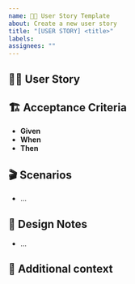 ```yaml
---
name: 👤💭 User Story Template
about: Create a new user story
title: "[USER STORY] <title>"
labels:
assignees: ""
---
```


## 👤💭 User Story

<!--
As a [user/persona], I want to [do a thing], so that I can [achieve a goal/outcome]
-->

## 🏗️ Acceptance Criteria

<!--
List out all expected functionality/requirements

Example using Given-When-Then:
- **Given** describes the initial context or state of the system (preconditions)
- **When** specifies the action or trigger that occurs
- **Then** defines the expected outcome or result
-->

- **Given**
- **When**
- **Then**

## 🎬 Scenarios

<!--
Write out scenarios that will help to ensure the functionality works as expected

For example, this could look like:
- I click on the Score filter and a dropdown appears showing a slider.
- “1” and “10” are selected by default. The submit button is disabled.
- I then drag the left slider to “6” making the score 6 to 10.
- The text input below updates to display “6” and submit button is now active.
- I click submit and the dropdown closes.
- My search results are now updated.
-->

- ...

## 🎨 Design Notes

<!--
Owned by design team - Attach link to design in dev mode and/or prototype, as well as any notes on visual details, interaction expectations, accessibility considerations, copy requirements

[Link to Figma design in Dev mode]()
[Link to Figma prototype]()
-->

- ...

<!--
Screenshots below should not be used for working on this ticket - always refer to Figma design for most up-to-date designs:
-->

## 📜 Additional context

<!--
Optional, delete if not needed

Include any additional context or information here that doesn't fit into other parts of the template
-->
